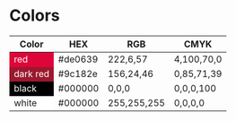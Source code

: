 # Colors

<table>
    <thead>
        <tr>
            <th>Color</th>
            <th>HEX</th>
            <th>RGB</th>
            <th>CMYK</th>
        </tr>
    </thead>
    <tbody>
        <tr>
            <td style="background: #de0639; color: #fff;">red</td>
            <td>#de0639</td>
            <td>222,6,57</td>
            <td>4,100,70,0</td>
        </tr>
        <tr>
            <td style="background: #9c182e; color: #fff;">dark red</td>
            <td>#9c182e</td>
            <td>156,24,46</td>
            <td>0,85,71,39</td>
        </tr>
        <tr>
            <td style="background: #000; color: #fff;">black</td>
            <td>#000000</td>
            <td>0,0,0</td>
            <td>0,0,0,100</td>
        </tr>
        <tr>
            <td style="background: #fff;">white</td>
            <td>#000000</td>
            <td>255,255,255</td>
            <td>0,0,0,0</td>
        </tr>
    </tbody>
</table>
